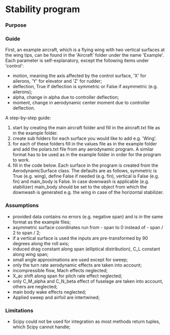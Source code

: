 # Stability program

### Purpose

### Guide

First, an example aircraft, which is a flying wing with two vertical surfaces at the wing tips, can be found 
in the 'Aircraft' folder under the name 'Example'. Each parameter is self-explanatory,
except the following items under 'control':

- motion, meaning the axis affected by the control surface, 'X' for ailerons, 'Y' for elevator and 'Z' for rudder;
- deflection, True if deflection is symmetric or False if asymmetric (e.g. ailerons);
- alpha, change in alpha due to controller deflection;
- moment, change in aerodynamic center moment due to controller deflection.

A step-by-step guide:

1. start by creating the main aircraft folder and fill in the aircraft.txt file as in the example folder.
2. create sub folders for each surface you would like to add e.g. 'Wing'.
3. for each of these folders fill in the values file as in the example folder and add the polars.txt file from any
aerodynamic program. A similar format has to be used as in the example folder in order for the program to work.
4. fill in the code below. Each surface in the program is created from the AerodynamicSurface class. The defaults are 
as follows, symmetric is True (e.g. wing), define False if needed (e.g. fin), vertical is False (e.g. fin) and 
main_body is False. In case downwash is applicable (e.g. stabilizer) main_body should be set to the object from
which the downwash is generated e.g. the wing in case of the horizontal stabilizer.

### Assumptions

- provided data contains no errors (e.g. negative span) and is in the same format as the example files;
- asymmetric surface coordinates run from - span to 0 instead of - span / 2 to span / 2;
- if a vertical surface is used the inputs are pre-transformed by 90 degrees along the roll axis;
- induced drag constant along span (elliptical distribution), C_L constant along wing span;
- small angle approximations are used except for sweep;
- only the turn rate aerodynamic effects are taken into account;
- incompressible flow, Mach effects neglected;
- X_ac shift along span for pitch rate effect neglected;
- only C_M_alpha and C_N_beta effect of fuselage are taken into account, others are neglected;
- main body wake effects neglected;
- Applied sweep and airfoil are intertwined;

### Limitations

- Scipy could not be used for integration as most methods return tuples, which Scipy cannot handle;
